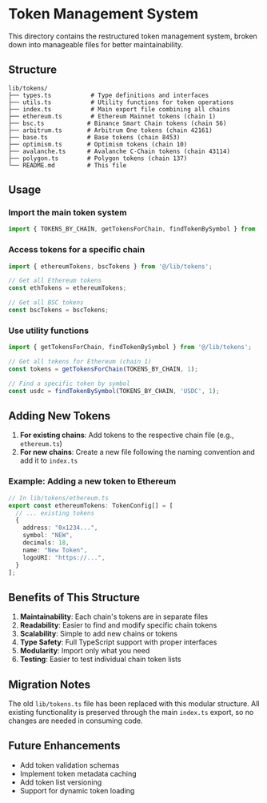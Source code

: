 # Token Management System

This directory contains the restructured token management system, broken down into manageable files for better maintainability.

## Structure

```
lib/tokens/
├── types.ts           # Type definitions and interfaces
├── utils.ts           # Utility functions for token operations
├── index.ts           # Main export file combining all chains
├── ethereum.ts        # Ethereum Mainnet tokens (chain 1)
├── bsc.ts            # Binance Smart Chain tokens (chain 56)
├── arbitrum.ts       # Arbitrum One tokens (chain 42161)
├── base.ts           # Base tokens (chain 8453)
├── optimism.ts       # Optimism tokens (chain 10)
├── avalanche.ts      # Avalanche C-Chain tokens (chain 43114)
├── polygon.ts        # Polygon tokens (chain 137)
└── README.md         # This file
```

## Usage

### Import the main token system
```typescript
import { TOKENS_BY_CHAIN, getTokensForChain, findTokenBySymbol } from '@/lib/tokens';
```

### Access tokens for a specific chain
```typescript
import { ethereumTokens, bscTokens } from '@/lib/tokens';

// Get all Ethereum tokens
const ethTokens = ethereumTokens;

// Get all BSC tokens
const bscTokens = bscTokens;
```

### Use utility functions
```typescript
import { getTokensForChain, findTokenBySymbol } from '@/lib/tokens';

// Get all tokens for Ethereum (chain 1)
const tokens = getTokensForChain(TOKENS_BY_CHAIN, 1);

// Find a specific token by symbol
const usdc = findTokenBySymbol(TOKENS_BY_CHAIN, 'USDC', 1);
```

## Adding New Tokens

1. **For existing chains**: Add tokens to the respective chain file (e.g., `ethereum.ts`)
2. **For new chains**: Create a new file following the naming convention and add it to `index.ts`

### Example: Adding a new token to Ethereum
```typescript
// In lib/tokens/ethereum.ts
export const ethereumTokens: TokenConfig[] = [
  // ... existing tokens
  {
    address: "0x1234...",
    symbol: "NEW",
    decimals: 18,
    name: "New Token",
    logoURI: "https://...",
  }
];
```

## Benefits of This Structure

1. **Maintainability**: Each chain's tokens are in separate files
2. **Readability**: Easier to find and modify specific chain tokens
3. **Scalability**: Simple to add new chains or tokens
4. **Type Safety**: Full TypeScript support with proper interfaces
5. **Modularity**: Import only what you need
6. **Testing**: Easier to test individual chain token lists

## Migration Notes

The old `lib/tokens.ts` file has been replaced with this modular structure. All existing functionality is preserved through the main `index.ts` export, so no changes are needed in consuming code.

## Future Enhancements

- Add token validation schemas
- Implement token metadata caching
- Add token list versioning
- Support for dynamic token loading
